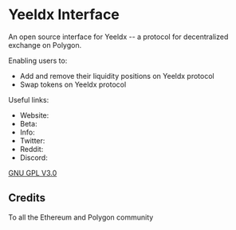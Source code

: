# Yeeldx Interface

An open source interface for Yeeldx -- a protocol for decentralized exchange on Polygon.

Enabling users to:

- Add and remove their liquidity positions on Yeeldx protocol
- Swap tokens on Yeeldx protocol

Useful links:

- Website: 
- Beta: 
- Info: 
- Twitter: 
- Reddit: 
- Discord: 

[GNU GPL V3.0](./LICENSE)

## Credits

To all the Ethereum and Polygon community

